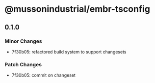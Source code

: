 # @mussonindustrial/embr-tsconfig

## 0.1.0

### Minor Changes

- 7f30b05: refactored build system to support changesets

### Patch Changes

- 7f30b05: commit on changeset
